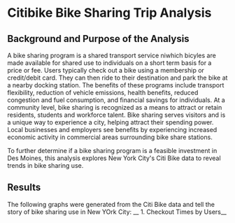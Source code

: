 # Citibike Bike Sharing Trip Analysis

## Background and Purpose of the Analysis

A bike sharing program is a shared transport service niwhich bicyles are made available for shared use to individuals on a short term basis for a price or fee.  Users typically check out a bike using a membership or credit/debit card.  They can then ride to their destination and park the bike at a nearby docking station. The benefits of these programs include transport flexibility, reduction of vehicle emissions, health benefits, reduced congestion and fuel consumption, and financial savings for individuals.  At a community level, bike sharing is recognized as a means to attract or retain residents, students and workforce talent. Bike sharing serves visitors and is a unique way to experience a city, helping attract their spending power.   Local businesses and employers see benefits by experiencing increased economic activity in commercial areas surrounding bike share stations. 

To further determine if a bike sharing program is a feasible investment in Des Moines, this analysis explores New York City's Citi Bike data to reveal trends in bike sharing use.

## Results

The following graphs were generated from the Citi Bike data and tell the story of bike sharing use in New YOrk City:
__ 1.  Checkout Times by Users__
